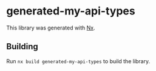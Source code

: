 # generated-my-api-types

This library was generated with [Nx](https://nx.dev).

## Building

Run `nx build generated-my-api-types` to build the library.
